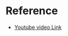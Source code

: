 # Reference
* [Youtube video Link](https://www.youtube.com/watch?v=ZlgwVIBUU9M&t=2016s&ab_channel=SpringDeveloper)